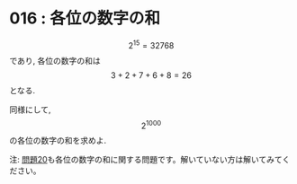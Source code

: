 # 016 : 各位の数字の和

$$2^{15} = 32768$$ であり, 各位の数字の和は $$3 + 2 + 7 + 6 + 8 = 26$$ となる.

同様にして, $$2^{1000}$$ の各位の数字の和を求めよ.

注: [問題20](p20.md)も各位の数字の和に関する問題です。解いていない方は解いてみてください。

